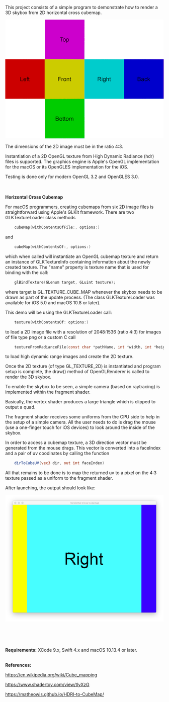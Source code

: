 This project consists of a simple program to demonstrate how to render a 3D skybox from 2D horizontal cross cubemap. 

![](HorzCross.png)

The dimensions of the 2D image must be in the ratio 4:3.

Instantiation of a 2D OpenGL texture from High Dynamic Radiance (hdr) files is supported. The graphics engine is Apple's OpenGL implementation for the macOS or its OpenGLES implementation for the iOS.

Testing is done only for modern OpenGL 3.2 and OpenGLES 3.0.
<br />
<br />
<br />

**Horizontal Cross Cubemap** 

For macOS programmers, creating cubemaps from six 2D image files is straightforward using Apple's GLKit framework. There are two GLKTextureLoader class methods

```swift
    cubeMap(withContentsOfFile:, options:)
```
and 

```swift
    cubeMap(withContentsOf:, options:)
```

which when called will instantiate an OpenGL cubemap texture and return an instance of GLKTextureInfo containing information about the newly created texture. The "name" property is texture name that is used for binding with the call:

```c
    glBindTexture(GLenum target, GLuint texture);
```

where target is GL_TEXTURE_CUBE_MAP whenever the skybox needs to be drawn as part of the update process. (The class GLKTextureLoader was available for iOS 5.0 and macOS 10.8 or later).

This demo will be using the GLKTextureLoader call:

```swift
    texture(withContentsOf: options:)
```

to load a 2D image file with a resolution of 2048:1536 (ratio 4:3) for images of file type png or a custom C call

```c
    textureFromRadianceFile(const char *pathName, int *width, int *height)
```

to load high dynamic range images and create the 2D texture.

Once the 2D texture (of type GL_TEXTURE_2D) is instantiated and program setup is complete, the draw() method of OpenGLRenderer is called to render the 3D skybox.

To enable the skybox to be seen, a simple camera (based on raytracing) is implemented within the fragment shader.

Basically, the vertex shader produces a large triangle which is clipped to output a quad.

The fragment shader receives some uniforms from the CPU side to help in the setup of a simple camera. All the user needs to do is drag the mouse (use a one-finger touch for iOS devices) to look around the inside of the skybox.

In order to access a cubemap texture, a 3D direction vector must be generated from the mouse drags. This vector is converted into a faceIndex and a pair of uv coodinates by calling the function

```glsl
    dirToCubeUV(vec3 dir, out int faceIndex)
```

All that remains to be done is to map the returned uv to a pixel on the 4:3 texture passed as a uniform to the fragment shader. 

After launching, the output should look like:

![](ExpectedOutput.png)

<br />
<br />
<br />

**Requirements:** XCode 9.x, Swift 4.x and macOS 10.13.4 or later.
<br />
<br />

**References:**

https://en.wikipedia.org/wiki/Cube_mapping

https://www.shadertoy.com/view/tlyXzG

https://matheowis.github.io/HDRI-to-CubeMap/





